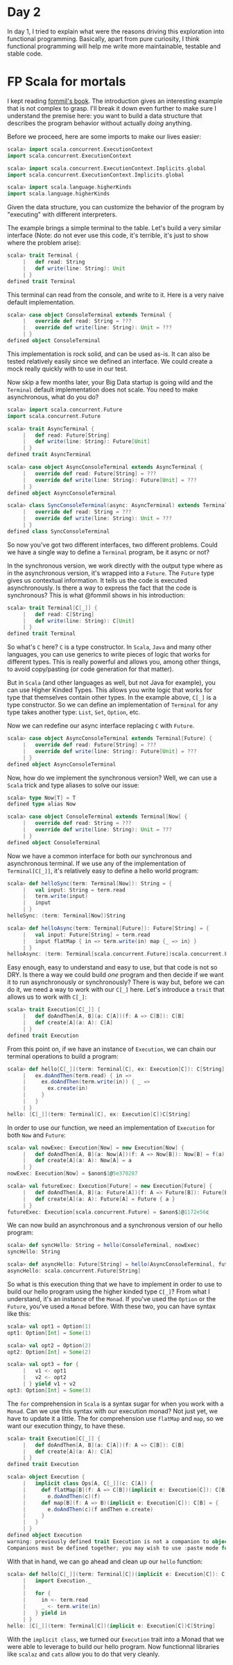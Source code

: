Day 2
====
In day 1, I tried to explain what were the reasons driving this exploration into functional programming. Basically, apart from pure curiosity, I think functional programming will help me write more maintainable, testable and stable code.

# FP Scala for mortals

I kept reading [fommil's book](https://leanpub.com/fp-scala-mortals/). The introduction gives an interesting example that is not complex to grasp. I'll break it down even further to make sure I understand the premise here: you want to build a data structure that describes the program behavior without actually _doing_ anything.

Before we proceed, here are some imports to make our lives easier:

```scala
scala> import scala.concurrent.ExecutionContext
import scala.concurrent.ExecutionContext

scala> import scala.concurrent.ExecutionContext.Implicits.global
import scala.concurrent.ExecutionContext.Implicits.global

scala> import scala.language.higherKinds
import scala.language.higherKinds
```

Given the data structure, you can customize the behavior of the program by "executing" with different interpreters.

The example brings a simple terminal to the table. Let's build a very similar interface (Note: do not ever use this code, it's terrible, it's just to show where the problem arise):

```scala
scala> trait Terminal {
     |   def read: String
     |   def write(line: String): Unit
     | }
defined trait Terminal
```

This terminal can read from the console, and write to it. Here is a very naive default implementation.

```scala
scala> case object ConsoleTerminal extends Terminal {
     |   override def read: String = ???
     |   override def write(line: String): Unit = ???
     | }
defined object ConsoleTerminal
```

This implementation is rock solid, and can be used as-is. It can also be tested relatively easily since we defined an interface. We could create a mock really quickly with to use in our test.
 
Now skip a few months later, your Big Data startup is going wild and the `Terminal` default implementation does not scale. You need to make asynchronous, what do you do?

```scala
scala> import scala.concurrent.Future
import scala.concurrent.Future

scala> trait AsyncTerminal {
     |   def read: Future[String]
     |   def write(line: String): Future[Unit]
     | }
defined trait AsyncTerminal

scala> case object AsyncConsoleTerminal extends AsyncTerminal {
     |   override def read: Future[String] = ???
     |   override def write(line: String): Future[Unit] = ???
     | }
defined object AsyncConsoleTerminal

scala> class SyncConsoleTerminal(async: AsyncTerminal) extends Terminal {
     |   override def read: String = ???
     |   override def write(line: String): Unit = ???
     | }
defined class SyncConsoleTerminal
```

So now you've got two different interfaces, two different problems. Could we have a single way to define a `Terminal` program, be it async or not?

In the synchronous version, we work directly with the output type where as in the asynchronous version, it's wrapped into a `Future`. The `Future` type gives us contextual information. It tells us the code is executed asynchronously. Is there a way to express the fact that the code is synchronous? This is what @fommil shows in his introduction:

```scala
scala> trait Terminal[C[_]] {
     |   def read: C[String]
     |   def write(line: String): C[Unit]
     | }
defined trait Terminal
```

So what's `C` here? `C` is a type constructor. In `Scala`, `Java` and many other languages, you can use generics to write pieces of logic that works for different types. This is really powerful and allows you, among other things, to avoid copy/pasting (or code generation for that matter).

But in `Scala` (and other languages as well, but not Java for example), you can use Higher Kinded Types. This allows you write logic that works for type that themselves contain other types. In the example above, `C[_]` is a type constructor. So we can define an implementation of `Terminal` for any type takes another type: `List`, `Set`, `Option`, etc.

Now we can redefine our async interface replacing `C` with `Future`.

```scala
scala> case object AsyncConsoleTerminal extends Terminal[Future] {
     |   override def read: Future[String] = ???
     |   override def write(line: String): Future[Unit] = ???
     | }
defined object AsyncConsoleTerminal
```

Now, how do we implement the synchronous version? Well, we can use a `Scala` trick and type aliases to solve our issue:

```scala
scala> type Now[T] = T
defined type alias Now

scala> case object ConsoleTerminal extends Terminal[Now] {
     |   override def read: String = ???
     |   override def write(line: String): Unit = ???
     | }
defined object ConsoleTerminal
```

Now we have a common interface for both our synchronous and asynchronous terminal. If we use any of the implementation of `Terminal[C[_]]`, it's relatively easy to define a hello world program:

```scala
scala> def helloSync(term: Terminal[Now]): String = {
     |   val input: String = term.read
     |   term.write(input)
     |   input
     | }
helloSync: (term: Terminal[Now])String

scala> def helloAsync(term: Terminal[Future]): Future[String] = {
     |   val input: Future[String] = term.read
     |   input flatMap { in => term.write(in) map {_ => in} }
     | }
helloAsync: (term: Terminal[scala.concurrent.Future])scala.concurrent.Future[String]
```

Easy enough, easy to understand and easy to use, but that code is not so DRY. Is there a way we could build _one_ program and then decide if we want it to run asynchronously or synchronously? There is way but, before we can do it, we need a way to work with our `C[_]` here. Let's introduce a `trait` that allows us to work with `C[_]`:

```scala
scala> trait Execution[C[_]] {
     |   def doAndThen[A, B](a: C[A])(f: A => C[B]): C[B]
     |   def create[A](a: A): C[A]
     | }
defined trait Execution
```

From this point on, if we have an instance of `Execution`, we can chain our terminal operations to build a program:

```scala
scala> def hello[C[_]](term: Terminal[C], ex: Execution[C]): C[String] = {
     |   ex.doAndThen(term.read) { in =>
     |     ex.doAndThen(term.write(in)) { _ =>
     |       ex.create(in)
     |     }
     |   }
     | }
hello: [C[_]](term: Terminal[C], ex: Execution[C])C[String]
```
In order to use our function, we need an implementation of `Execution` for both `Now` and `Future`:

```scala
scala> val nowExec: Execution[Now] = new Execution[Now] {
     |   def doAndThen[A, B](a: Now[A])(f: A => Now[B]): Now[B] = f(a)
     |   def create[A](a: A): Now[A] = a
     | }
nowExec: Execution[Now] = $anon$1@5e370287

scala> val futureExec: Execution[Future] = new Execution[Future] {
     |   def doAndThen[A, B](a: Future[A])(f: A => Future[B]): Future[B] = a.flatMap(f)
     |   def create[A](a: A): Future[A] = Future { a }
     | }
futureExec: Execution[scala.concurrent.Future] = $anon$1@1172e56c
```

We can now build an asynchronous and a synchronous version of our hello program:

```scala
scala> def syncHello: String = hello(ConsoleTerminal, nowExec)
syncHello: String

scala> def asyncHello: Future[String] = hello(AsyncConsoleTerminal, futureExec)
asyncHello: scala.concurrent.Future[String]
```

So what is this execution thing that we have to implement in order to use to build our hello program using the higher kinded type `C[_]`? From what I understand, it's an instance of the `Monad`. If you've used the `Option` or the `Future`, you've used a `Monad` before. With these two, you can have syntax like this:

```scala
scala> val opt1 = Option(1)
opt1: Option[Int] = Some(1)

scala> val opt2 = Option(2)
opt2: Option[Int] = Some(2)

scala> val opt3 = for {
     |   v1 <- opt1
     |   v2 <- opt2
     | } yield v1 + v2
opt3: Option[Int] = Some(3)
```

The `for` comprehension in `Scala` is a syntax sugar for when you work with a `Monad`. Can we use this syntax with our execution monad? Not just yet, we have to update it a little. The for comprehension use `flatMap` and `map`, so we want our execution thingy, to have these.

```scala
scala> trait Execution[C[_]] {
     |   def doAndThen[A, B](a: C[A])(f: A => C[B]): C[B]
     |   def create[A](a: A): C[A]
     | }
defined trait Execution

scala> object Execution {
     |   implicit class Ops[A, C[_]](c: C[A]) {
     |     def flatMap[B](f: A => C[B])(implicit e: Execution[C]): C[B] =
     |       e.doAndThen(c)(f)
     |     def map[B](f: A => B)(implicit e: Execution[C]): C[B] = {
     |       e.doAndThen(c)(f andThen e.create)
     |     }
     |   } 
     | }
defined object Execution
warning: previously defined trait Execution is not a companion to object Execution.
Companions must be defined together; you may wish to use :paste mode for this.
```

With that in hand, we can go ahead and clean up our `hello` function:

```scala
scala> def hello[C[_]](term: Terminal[C])(implicit e: Execution[C]): C[String] = {
     |   import Execution._
     | 
     |   for {
     |     in <- term.read
     |     _ <- term.write(in)
     |   } yield in
     | }
hello: [C[_]](term: Terminal[C])(implicit e: Execution[C])C[String]
```

With the `implicit class`, we turned our `Execution` trait into a Monad that we were able to leverage to build our hello program. Now functionnal libraries like `scalaz` and `cats` allow you to do that very cleanly.
